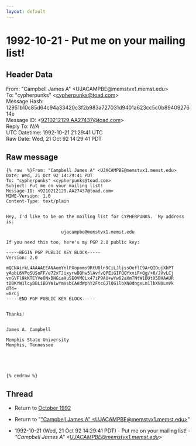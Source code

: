 ```yaml
---
layout: default
---
```


# 1992-10-21 - Put me on your mailing list!

## Header Data

From: "Campbell James A" \<UJACAMPBE<span>@</span>memstvx1.memst.edu\><br>
To: "cypherpunks" \<cypherpunks@toad.com\><br>
Message Hash: 12951b10c85d64c94a33420c3f2b983a727031d9401a623cc5c0b8940927614e<br>
Message ID: \<9210212129.AA27437@toad.com\><br>
Reply To: _N/A_<br>
UTC Datetime: 1992-10-21 21:29:41 UTC<br>
Raw Date: Wed, 21 Oct 92 14:29:41 PDT<br>

## Raw message

```
{% raw  %}From: "Campbell James A" <UJACAMPBE@memstvx1.memst.edu>
Date: Wed, 21 Oct 92 14:29:41 PDT
To: "cypherpunks" <cypherpunks@toad.com>
Subject: Put me on your mailing list!
Message-ID: <9210212129.AA27437@toad.com>
MIME-Version: 1.0
Content-Type: text/plain


Hey, I'd like to be on the mailing list for CYPHERPUNKS.  My address is:

                     ujacampbe@memstvx1.memst.edu

If you need this too, here's my PGP 2.0 public key:

-----BEGIN PGP PUBLIC KEY BLOCK-----
Version: 2.0
 
mQCNAirkL4AAAAEEANAomYnlPXopnms9RtU0ln9CiLJljssOeflC9A+QIDujXhPT
yApbL6VPqSUSoFF/e72xTJixyrwBQhw5lAvfvQPEiGIFQQYxviF+Qg/+6/JVvLCj
vnGVFl9kKTEYVeONxBNGiaXuSE0VMQLx47iP9AU+wYw62aXmTNtW1BUtX5BHAAUR
tDBKYW1lcyBBLiBDYW1wYmVsbCA8dWphY2FtcGJlQG1lbXN0dngxLm1lbXN0LmVk
dT4=
=0rCj
-----END PGP PUBLIC KEY BLOCK-----
 

Thanks!


James A. Campbell

Memphis State University
Memphis, Tennessee





{% endraw %}
```

## Thread

+ Return to [October 1992](/archive/1992/10)

+ Return to "["Campbell James A" <UJACAMPBE<span>@</span>memstvx1.memst.edu>](/author/campbell_james_a_ujacampbe_at_memstvx1_memst_edu_)"

+ 1992-10-21 (Wed, 21 Oct 92 14:29:41 PDT) - Put me on your mailing list! - _"Campbell James A" \<UJACAMPBE@memstvx1.memst.edu\>_

